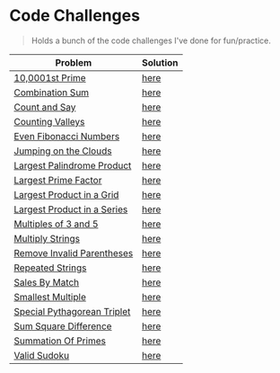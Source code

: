 # Code Challenges

> Holds a bunch of the code challenges I've done for fun/practice.

| Problem                                                                                | Solution                                                                       |
| -------------------------------------------------------------------------------------- | ------------------------------------------------------------------------------ |
| [10,0001st Prime](https://projecteuler.net/problem=7)                                  | [here](./project-euler/nth_prime.py)                                           |
| [Combination Sum](https://leetcode.com/problems/combination-sum/)                      | [here](./leetcode/CombinationSum.java)                                         |
| [Count and Say](https://leetcode.com/problems/count-and-say/)                          | [here](./leetcode/CountAndSay.java)                                            |
| [Counting Valleys](https://www.hackerrank.com/challenges/counting-valleys)             | [here](./hacker-rank/counting-valleys.js)                                      |
| [Even Fibonacci Numbers](https://projecteuler.net/problem=2)                           | [here](./project-euler/even_fibonacci_numbers.py)                              |
| [Jumping on the Clouds](https://www.hackerrank.com/challenges/jumping-on-the-clouds)   | [here](./hacker-rank/jumping-on-clouds.js)                                     |
| [Largest Palindrome Product](https://projecteuler.net/problem=4)                       | [here](./project-euler/largest_palindrome_product.py)                          |
| [Largest Prime Factor](https://projecteuler.net/problem=3)                             | [here](./project-euler/largest_prime_number.py)                                |
| [Largest Product in a Grid](https://projecteuler.net/problem=11)                       | [here](./project-euler/largest_product_in_grid/largest_product_in_grid.py)     |
| [Largest Product in a Series](https://projecteuler.net/problem=8)                      | [here](./project-euler/largest_product_in_series/largest_product_in_series.py) |
| [Multiples of 3 and 5](https://projecteuler.net/problem=1)                             | [here](./project-euler/multiples_of_3_and_5.py)                                |
| [Multiply Strings](https://leetcode.com/problems/multiply-strings/)                    | [here](./leetcode/MultiplyStrings.java)                                        |
| [Remove Invalid Parentheses](https://leetcode.com/problems/remove-invalid-parentheses) | [here](./leetcode/RemoveInvalidParentheses.java)                               |
| [Repeated Strings](https://www.hackerrank.com/challenges/repeated-string)              | [here](./hacker-rank/repeated-string.js)                                       |
| [Sales By Match](https://www.hackerrank.com/challenges/sock-merchant)                  | [here](./hacker-rank/sales-by-match.js)                                        |
| [Smallest Multiple](https://projecteuler.net/problem=5)                                | [here](./project-euler/smallest_multiple.py)                                   |
| [Special Pythagorean Triplet](https://projecteuler.net/problem=9)                      | [here](./project-euler/special_pythagorean_triplet.py)                         |
| [Sum Square Difference](https://projecteuler.net/problem=6)                            | [here](./project-euler/sum_square_difference.py)                               |
| [Summation Of Primes](https://projecteuler.net/problem=10)                             | [here](./project-euler/summation_of_primes.py)                                 |
| [Valid Sudoku](https://leetcode.com/problems/valid-sudoku/)                            | [here](./leetcode/ValidSudoku.java)                                            |
